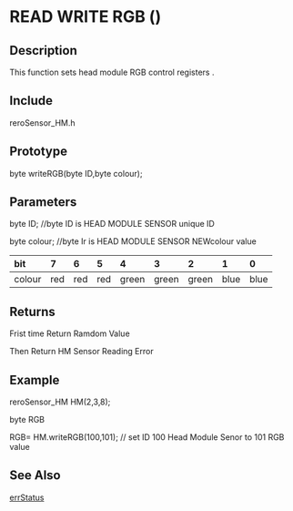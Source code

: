 # READ WRITE RGB () #

## Description ##
This function sets head module RGB control registers  . 

## Include ##
reroSensor_HM.h

## Prototype ##
byte writeRGB(byte ID,byte colour);

## Parameters ##
byte ID; //byte ID is HEAD MODULE SENSOR unique ID

byte colour; //byte Ir is HEAD MODULE SENSOR NEWcolour value


|bit|7  |6  |5  |4  |3  |2  |1  |0  |
|:--|:--|:--|:--|:--|:--|:--|:--|:--|
|colour|red|red|red|green|green|green|blue|blue|blue|


## Returns ##
Frist time Return Ramdom Value

Then Return HM Sensor Reading Error


## Example ##
reroSensor_HM HM(2,3,8);

byte RGB

RGB= HM.writeRGB(100,101); // set ID 100 Head Module Senor to 101 RGB value

## See Also ##

[errStatus](https://github.com/zhengkai1996/Cytron-Head-Module/blob/wiki/errStatus.md)
